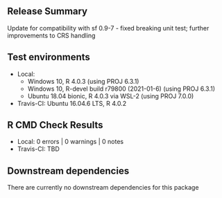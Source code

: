 ## Release Summary

Update for compatibility with sf 0.9-7 - fixed breaking unit test; further improvements to CRS handling

## Test environments

  * Local: 
    * Windows 10, R 4.0.3 (using PROJ 6.3.1)
    * Windows 10, R-devel build r79800 (2021-01-6) (using PROJ 6.3.1)
    * Ubuntu 18.04 bionic, R 4.0.3 via WSL-2 (using PROJ 7.0.0)
  * Travis-CI: Ubuntu 16.04.6 LTS, R 4.0.2

## R CMD Check Results

  * Local: 0 errors | 0 warnings | 0 notes
  * Travis-CI:  TBD
  
## Downstream dependencies

There are currently no downstream dependencies for this package
